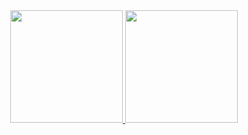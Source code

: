<div align="center">
  <a href="https://github.com/kiyohider">
  <img height="180em" src="https://github-readme-stats.vercel.app/api?username=kiyohider&show_icons=true&theme=merko&include_all_commits=true&count_private=true"/>
  <img height="180em" src="https://github-readme-stats.vercel.app/api/top-langs/?username=kiyohider&layout=compact&langs_count=7&theme=merko"/>
</div>
